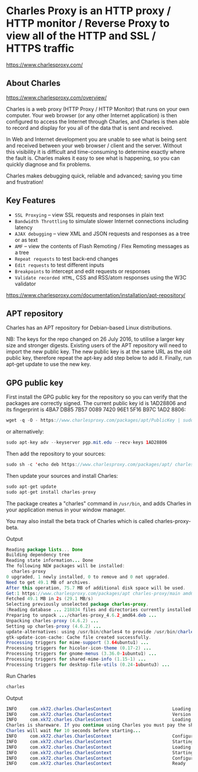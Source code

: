 # Charles Proxy is an HTTP proxy / HTTP monitor / Reverse Proxy to view all of the HTTP and SSL / HTTPS traffic

https://www.charlesproxy.com/

## About Charles

https://www.charlesproxy.com/overview/

Charles is a web proxy (HTTP Proxy / HTTP Monitor) that runs on your own computer. Your web browser (or any other Internet application) is then configured to access the Internet through Charles, and Charles is then able to record and display for you all of the data that is sent and received.

In Web and Internet development you are unable to see what is being sent and received between your web browser / client and the server. Without this visibility it is difficult and time-consuming to determine exactly where the fault is. Charles makes it easy to see what is happening, so you can quickly diagnose and fix problems.

Charles makes debugging quick, reliable and advanced; saving you time and frustration!

## Key Features
- `SSL Proxying` – view SSL requests and responses in plain text
- `Bandwidth Throttling` to simulate slower Internet connections including latency
- `AJAX debugging` – view XML and JSON requests and responses as a tree or as text
- `AMF` – view the contents of Flash Remoting / Flex Remoting messages as a tree
- `Repeat requests` to test back-end changes
- `Edit requests` to test different inputs
- `Breakpoints` to intercept and edit requests or responses
- `Validate recorded HTML`, CSS and RSS/atom responses using the W3C validator

https://www.charlesproxy.com/documentation/installation/apt-repository/

## APT repository
Charles has an APT repository for Debian-based Linux distributions.

NB: The keys for the repo changed on 26 July 2016, to utilise a larger key size and stronger digests. Existing users of the APT repository will need to import the new public key. The new public key is at the same URL as the old public key, therefore repeat the apt-key add step below to add it. Finally, run apt-get update to use the new key.

## GPG public key
First install the GPG public key for the repository so you can verify that the packages are correctly signed. The current public key id is 1AD28806 and its fingerprint is 4BA7 DB85 7B57 0089 7420  96E1 5F16 B97C 1AD2 8806:

```java
wget -q -O - https://www.charlesproxy.com/packages/apt/PublicKey | sudo apt-key add -
```

or alternatively:

```java
sudo apt-key adv --keyserver pgp.mit.edu --recv-keys 1AD28806
```

Then add the repository to your sources:

```java
sudo sh -c 'echo deb https://www.charlesproxy.com/packages/apt/ charles-proxy main > /etc/apt/sources.list.d/charles.list'
```

Then update your sources and install Charles:

```java
sudo apt-get update
sudo apt-get install charles-proxy
```

The package creates a "charles" command in `/usr/bin`, and adds Charles in your application menus in your window manager.

You may also install the beta track of Charles which is called charles-proxy-beta.

Output
```java
Reading package lists... Done
Building dependency tree       
Reading state information... Done
The following NEW packages will be installed:
  charles-proxy
0 upgraded, 1 newly installed, 0 to remove and 0 not upgraded.
Need to get 49.1 MB of archives.
After this operation, 75.7 MB of additional disk space will be used.
Get:1 https://www.charlesproxy.com/packages/apt charles-proxy/main amd64 charles-proxy amd64 4.6.2 [49.1 MB]
Fetched 49.1 MB in 2s (29.1 MB/s)        
Selecting previously unselected package charles-proxy.
(Reading database ... 218834 files and directories currently installed.)
Preparing to unpack .../charles-proxy_4.6.2_amd64.deb ...
Unpacking charles-proxy (4.6.2) ...
Setting up charles-proxy (4.6.2) ...
update-alternatives: using /usr/bin/charles4 to provide /usr/bin/charles (charles) in auto mode
gtk-update-icon-cache: Cache file created successfully.
Processing triggers for mime-support (3.64ubuntu1) ...
Processing triggers for hicolor-icon-theme (0.17-2) ...
Processing triggers for gnome-menus (3.36.0-1ubuntu1) ...
Processing triggers for shared-mime-info (1.15-1) ...
Processing triggers for desktop-file-utils (0.24-1ubuntu3) ...
```

Run Charles

```java
charles
```

Output
```java
INFO     com.xk72.charles.CharlesContext                       Loading Configuration
INFO     com.xk72.charles.CharlesContext                       Version 4.6.2
INFO     com.xk72.charles.CharlesContext                       Loading Preferences
Charles is shareware. If you continue using Charles you must pay the shareware fee.
Charles will wait for 10 seconds before starting...
INFO     com.xk72.charles.CharlesContext                       Configuring Access Control List
INFO     com.xk72.charles.CharlesContext                       Starting Proxy Server
INFO     com.xk72.charles.CharlesContext                       Loading Tools
INFO     com.xk72.charles.CharlesContext                       Starting Tools
INFO     com.xk72.charles.CharlesContext                       Configuring Proxies
INFO     com.xk72.charles.CharlesContext                       Ready
```
